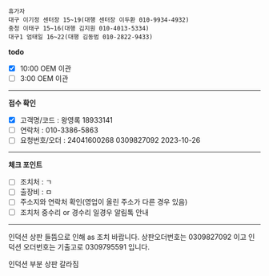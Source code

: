```
휴가자
대구 이기정 센터장 15~19(대행 센터장 이두환 010-9934-4932)
충청 이태구 15~16(대행 김지원 010-4013-5334)
대구1 엄태일 16~22(대행 김동범 010-2822-9433)
```

**todo**
- [x] 10:00 OEM 이관
- [ ] 3:00 OEM 이관
---
**접수 확인**
- [x] 고객명/코드 : 왕영록 18933141
- [ ] 연락처 : 010-3386-5863
- [ ] 요청번호/오더 : 24041600268 0309827092 2023-10-26
---
**체크 포인트**
- [ ] 조치처 : ㄱ
- [ ] 출장비 : ㅁ
- [ ] 주소지와 연락처 확인(영업이 올린 주소가 다른 경우 있음)
- [ ] 조치처 중수리 or 경수리 일경우 알림톡 안내
---
인덕션 상판 들뜸으로 인해 as 조치 바랍니다. 상판오더번호는 0309827092 이고 인덕션 오더번호는 기출고로 0309795591 입니다.

인덕션 부분 상판 갈라짐

